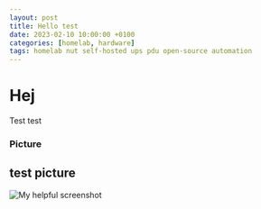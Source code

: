 ```yaml
---
layout: post
title: Hello test
date: 2023-02-10 10:00:00 +0100
categories: [homelab, hardware]
tags: homelab nut self-hosted ups pdu open-source automation
---
```


# Hej

Test test

### Picture

## test picture

![My helpful screenshot](/assets/lib/el1.jpg)
